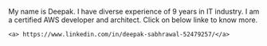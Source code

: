 My name is Deepak. I have diverse experience of 9 years in IT industry. I am a certified AWS developer and architect. 
Click on below linke to know more. 
```
<a> https://www.linkedin.com/in/deepak-sabhrawal-52479257/</a>
```

